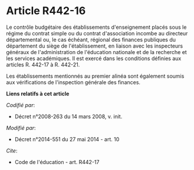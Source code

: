 # Article R442-16

Le contrôle budgétaire des établissements d'enseignement placés sous le régime du contrat simple ou du contrat d'association
incombe au   directeur départemental ou, le cas échéant, régional des finances publiques du département du siège de
l'établissement, en liaison avec les inspecteurs généraux de l'administration de l'éducation nationale et de la recherche et
les services académiques. Il est exercé dans les conditions définies aux articles R. 442-17 à R. 442-21. 

Les établissements mentionnés au premier alinéa sont également soumis aux vérifications de l'inspection générale des
finances.

**Liens relatifs à cet article**

_Codifié par_:

  - Décret n°2008-263 du 14 mars 2008, v. init.

_Modifié par_:

  - Décret n°2014-551 du 27 mai 2014 - art. 10

_Cite_:

  - Code de l'éducation - art. R442-17
